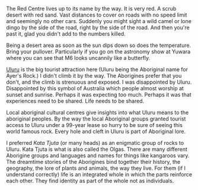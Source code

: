 The Red Centre lives up to its name by the way. It is very red. A scrub desert with red sand. Vast distances to cover on roads with no speed limit and seemingly no other cars. Suddenly you might sight a wild camel or lone dingo by the side of the road, right by the side of the road. And then you're past it, glad you didn't add to the numbers killed.

Being a desert area as soon as the sun dips down so does the temperature. Bring your pullover. Particularly if you go on the astronomy show at Yuwara where you can see that M6 looks uncannily like a butterfly.

[Uluru](https://parksaustralia.gov.au/uluru/) is the big tourist attraction here (Uluru being the Aboriginal name for Ayer's Rock.) I didn't climb it by the way. The Aborigines prefer that you don't, and the climb is strenuous and exposed.  I was disappointed by Uluru. Disappointed by this symbol of Australia which people almost worship at sunset and sunrise. Perhaps it was expecting too much. Perhaps it was that experiences need to be shared. Life needs to be shared.

Local aboriginal cultural centres give insights into what Uluru means to the aboriginal peoples. By the way the local Aboriginal groups granted tourist access to Uluru under a 99-year lease so hurry to be sure of seeing this world famous rock. Every hole and cleft in Uluru is part of Aboriginal lore.

I preferred *Kata Tjuta* (or many heads) as an enigmatic group of rocks to Uluru. Kata Tjuta is what is also called the Olgas. There are many different Aborigine groups and languages and names for things like kangaroos vary.  The dreamtime stories of the Aborigines bind together their history, the geography, the lore of plants and animals, the way they live. For them (if I understand correctly) life is an integrated whole in which the parts reinforce each other. They find identity as part of the whole not as individuals.
